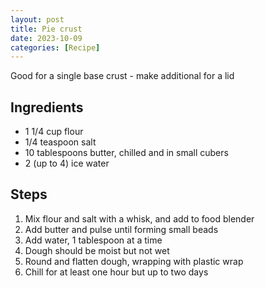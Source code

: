 ```yaml
---
layout: post
title: Pie crust
date: 2023-10-09
categories: [Recipe]
---
```


Good for a single base crust - make additional for a lid

## Ingredients

* 1 1/4 cup flour
* 1/4 teaspoon salt
* 10 tablespoons butter, chilled and in small cubers
* 2 (up to 4) ice water

## Steps

1. Mix flour and salt with a whisk, and add to food blender
1. Add butter and pulse until forming small beads
1. Add water, 1 tablespoon at a time
1. Dough should be moist but not wet
1. Round and flatten dough, wrapping with plastic wrap
1. Chill for at least one hour but up to two days